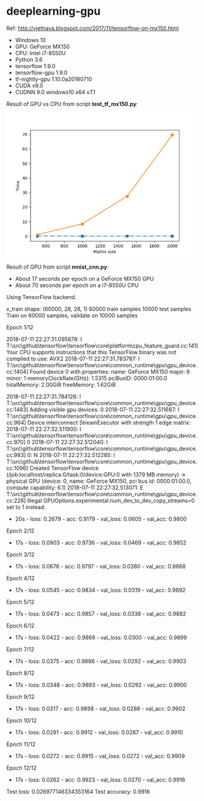 # deeplearning-gpu


Ref:
     http://vjethava.blogspot.com/2017/11/tensorflow-on-mx150.html
     
 * Windows 10
 * GPU: GeForce MX150
 * CPU: Intel i7-8550U
 * Python 3.6
 * tensorflow 1.9.0
 * tensorflow-gpu 1.9.0
 * tf-nightly-gpu 1.10.0a20180710
 * CUDA v9.0
 * CUDNN 9.0 windows10 x64 v7.1

Result of GPU vs CPU from script **test_tf_mx150.py**: 


![gpu image](gpu_vs_cpu.png "GPU vs CPU")


Result of GPU from script **mnist_cnn.py**:
* About 17 seconds per epoch on a GeForce MX150 GPU
* About 70 seconds per epoch on a i7-8550U CPU

Using TensorFlow backend.

x_train shape: (60000, 28, 28, 1)
60000 train samples
10000 test samples
Train on 60000 samples, validate on 10000 samples

Epoch 1/12

2018-07-11 22:27:31.095678: I T:\src\github\tensorflow\tensorflow\core\platform\cpu_feature_guard.cc:141] Your CPU supports instructions that this TensorFlow binary was not compiled to use: AVX2
2018-07-11 22:27:31.783787: I T:\src\github\tensorflow\tensorflow\core\common_runtime\gpu\gpu_device.cc:1404] Found device 0 with properties: 
name: GeForce MX150 major: 6 minor: 1 memoryClockRate(GHz): 1.5315
pciBusID: 0000:01:00.0
totalMemory: 2.00GiB freeMemory: 1.62GiB


2018-07-11 22:27:31.784126: I T:\src\github\tensorflow\tensorflow\core\common_runtime\gpu\gpu_device.cc:1483] Adding visible gpu devices: 0
2018-07-11 22:27:32.511687: I T:\src\github\tensorflow\tensorflow\core\common_runtime\gpu\gpu_device.cc:964] Device interconnect StreamExecutor with strength 1 edge matrix:
2018-07-11 22:27:32.511900: I T:\src\github\tensorflow\tensorflow\core\common_runtime\gpu\gpu_device.cc:970]      0 
2018-07-11 22:27:32.512040: I T:\src\github\tensorflow\tensorflow\core\common_runtime\gpu\gpu_device.cc:983] 0:   N 
2018-07-11 22:27:32.512285: I T:\src\github\tensorflow\tensorflow\core\common_runtime\gpu\gpu_device.cc:1096] Created TensorFlow device (/job:localhost/replica:0/task:0/device:GPU:0 with 1379 MB memory) -> physical GPU (device: 0, name: GeForce MX150, pci bus id: 0000:01:00.0, compute capability: 6.1)
2018-07-11 22:27:32.513071: E T:\src\github\tensorflow\tensorflow\core\common_runtime\gpu\gpu_device.cc:228] Illegal GPUOptions.experimental.num_dev_to_dev_copy_streams=0 set to 1 instead.
 - 20s - loss: 0.2679 - acc: 0.9179 - val_loss: 0.0605 - val_acc: 0.9800

Epoch 2/12
 - 17s - loss: 0.0903 - acc: 0.9736 - val_loss: 0.0469 - val_acc: 0.9852

Epoch 3/12
 - 17s - loss: 0.0676 - acc: 0.9797 - val_loss: 0.0380 - val_acc: 0.9868

Epoch 4/12
 - 17s - loss: 0.0545 - acc: 0.9834 - val_loss: 0.0319 - val_acc: 0.9892

Epoch 5/12
 - 17s - loss: 0.0473 - acc: 0.9857 - val_loss: 0.0338 - val_acc: 0.9882

Epoch 6/12
 - 17s - loss: 0.0422 - acc: 0.9869 - val_loss: 0.0300 - val_acc: 0.9899

Epoch 7/12
 - 17s - loss: 0.0375 - acc: 0.9886 - val_loss: 0.0292 - val_acc: 0.9903

Epoch 8/12
 - 17s - loss: 0.0348 - acc: 0.9893 - val_loss: 0.0292 - val_acc: 0.9900

Epoch 9/12
 - 17s - loss: 0.0317 - acc: 0.9898 - val_loss: 0.0288 - val_acc: 0.9902

Epoch 10/12
 - 17s - loss: 0.0291 - acc: 0.9912 - val_loss: 0.0287 - val_acc: 0.9910

Epoch 11/12
 - 17s - loss: 0.0272 - acc: 0.9915 - val_loss: 0.0272 - val_acc: 0.9909

Epoch 12/12
 - 17s - loss: 0.0262 - acc: 0.9923 - val_loss: 0.0270 - val_acc: 0.9916

Test loss: 0.026977146334353164
Test accuracy: 0.9916